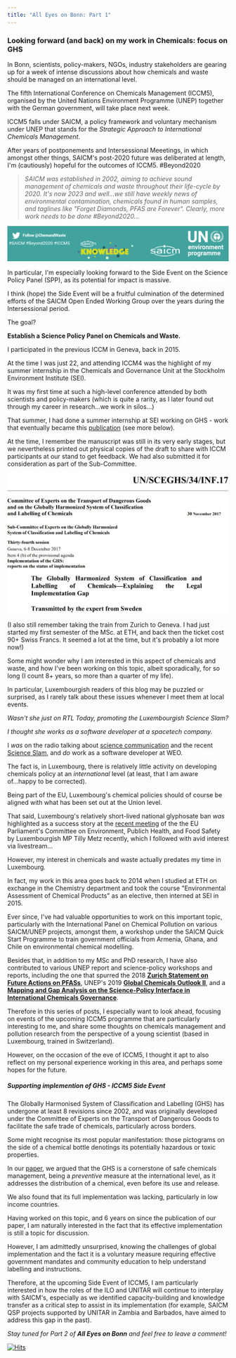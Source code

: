 ```yaml
---
title: "All Eyes on Bonn: Part 1"
---
```

### Looking forward (and back) on my work in Chemicals: focus on GHS

In Bonn, scientists, policy-makers, NGOs, industry stakeholders are gearing up for a week of intense discussions about how chemicals and waste should be managed on an international level.

The fifth International Conference on Chemicals Management (ICCM5), organised by the United Nations Environment Programme (UNEP) together with the German government, will take place next week. 

ICCM5 falls under SAICM, a policy framework and voluntary mechanism under UNEP that stands for the *Strategic Approach to International Chemicals Management*.

After years of postponements and Intersessional Meeetings, in which amongst other things, SAICM's post-2020 future was deliberated at length, I'm (cautiously) hopeful for the outcomes of ICCM5. #Beyond2020

> *SAICM was established in 2002, aiming to achieve sound management of chemicals and waste throughout their life-cycle by 2020.* 
> *It's now 2023 and well...we still have weekly news of environmental contamination, chemicals found in human samples, and taglines like "Forget Diamonds, PFAS are Forever". Clearly, more work needs to be done #Beyond2020...*

![#Beyond2020 - the hashtag is real. Screenshot of the SAICM website footer.](../images/saicm_beyond2020.png)

In particular, I'm especially looking forward to the Side Event on the Science Policy Panel (SPP), as its potential for impact is massive.

I think (hope) the Side Event will be a fruitful culmination of the determined efforts of the SAICM Open Ended Working Group over the years during the Intersessional period. 

The goal? 

**Establish a Science Policy Panel on Chemicals and Waste.**

I participated in the previous ICCM in Geneva, back in 2015. 

At the time I was just 22, and attending ICCM4 was the highlight of my summer internship in the Chemicals and Governance Unit at the Stockholm Environment Institute (SEI). 

It was my first time at such a high-level conference attended by both scientists and policy-makers (which is quite a rarity, as I later found out through my career in research...we work in silos...)

That summer, I had done a summer internship at SEI working on GHS - work that eventually became this [publication](https://doi.org/10.3390/su9122176) (see more below). 

At the time, I remember the manuscript was still in its very early stages, but we nevertheless printed out physical copies of the draft to share with ICCM participants at our stand to get feedback. We had also submitted it for consideration as part of the Sub-Committee.

![Our publication on GHS](../images/iccm4_ghs.png)


(I also still remember taking the train from Zurich to Geneva. I had just started my first semester of the MSc. at ETH, and back then the ticket cost 90+ Swiss Francs. It seemed a lot at the time, but it's probably a lot more now!)

Some might wonder why I am interested in this aspect of chemicals and waste, and how I've been working on this topic, albeit sporadically, for so long (I count 8+ years, so more than a quarter of my life). 

In particular, Luxembourgish readers of this blog may be puzzled or surprised, as I rarely talk about these issues whenever I meet them at local events.

*Wasn't she just on RTL Today, promoting the Luxembourgish Science Slam?*

*I thought she works as a software developer at a spacetech company.*

I *was* on the radio talking about [science communication](https://play.rtl.lu/shows/en/in-conversation-with-lisa-burke/episodes/n/2109419) and the recent [Science Slam](https://play.rtl.lu/shows/en/the-home-stretch-with-melissa-dalton/episodes/r/2109965), and *do* work as a software developer at WEO.

The fact is, in Luxembourg, there is relatively little activity on developing chemicals policy at an *international* level (at least, that I am aware of...happy to be corrected). 

Being part of the EU, Luxembourg's chemical policies should of course be aligned with what has been set out at the Union level. 

That said, Luxembourg's relatively short-lived national glyphosate ban *was* highlighted as a success story at the [recent meeting]((https://multimedia.europarl.europa.eu/en/webstreaming/committee-on-environment-public-health-and-food-safety_20230718-1700-COMMITTEE-ENVI) ) of the the EU Parliament's Committee on Environment, Publich Health, and Food Safety by Luxembourgish MP Tilly Metz recently, which I followed with avid interest via livestream...

However, my interest in chemicals and waste actually predates my time in Luxembourg. 

In fact, my work in this area goes back to 2014 when I studied at ETH on exchange in the Chemistry department and took the course "Environmental Assessment of Chemical Products" as an elective, then interned at SEI in 2015.  

Ever since, I've had valuable opportunities to work on this important topic, particularly with the International Panel on Chemical Pollution on various SAICM/UNEP projects, amongst them, a workshop under the SAICM Quick Start Programme to train government officials from Armenia, Ghana, and Chile on environmental chemical modelling. 

Besides that, in addition to my MSc and PhD research, I have also contributed to various UNEP report and science-policy workshops and reports, including the one that spurred the 2018 [**Zurich Statement on Future Actions on PFASs**](https://ehp.niehs.nih.gov/doi/10.1289/EHP4158), UNEP's 2019 [**Global Chemicals Outlook II**](https://www.unep.org/resources/report/global-chemicals-outlook-ii-legacies-innovative-solutions), and a [**Mapping and Gap Analysis on the Science-Policy Interface in International Chemicals Governance**](https://www.ipcp.ch/wp-content/uploads/2019/02/IPCP-Sci-Pol-Report2019.pdf).

Therefore in this series of posts, I especially want to look ahead, focusing on events of the upcoming ICCM5 programme that are particularly interesting to me, and share some thoughts on chemicals management and pollution research from the perspective of a young scientist (based in Luxembourg, trained in Switzerland).

However, on the occasion of the eve of ICCM5, I thought it apt to also reflect on my personal experience working in this area, and perhaps some hopes for the future.

##### Supporting implemention of GHS - ICCM5 Side Event
The Globally Harmonised System of Classification and Labelling (GHS) has undergone at least 8 revisions since 2002, and was originally developed under the Committee of Experts on the Transport of Dangerous Goods to facilitate the safe trade of chemicals, particularly across borders.

Some might recognise its most popular manifestation: those pictograms on the side of a chemical bottle denotings its potentially hazardous or toxic properties.

In our [paper](https://doi.org/10.3390/su9122176), we argued that the GHS is a cornerstone of safe chemicals management, being a *preventive* measure at the international level, as it addresses the distribution of a chemical, even before its use and release.

We also found that its full implementation was lacking, particularly in low income countries. 

Having worked on this topic, and 6 years on since the publication of our paper, I am naturally interested in the fact that its effective implementation is still a topic for discussion. 

However, I am admittedly unsurprised, knowing the challenges of global implementation and the fact it is a voluntary measure requiring effective government mandates and community education to help understand labelling and instructions.

Therefore, at the upcoming Side Event of ICCM5, I am particularly interested in how the roles of the ILO and UNITAR will continue to interplay with SAICM's, especially as we identified capacity-building and knowledge transfer as a critical step to assist in its implementation (for example, SAICM QSP projects supported by UNITAR in Zambia and Barbados, have aimed to address this gap in the past).  

*Stay tuned for Part 2 of **All Eyes on Bonn** and feel free to leave a comment!*

[![Hits]()](https://hits.seeyoufarm.com)




